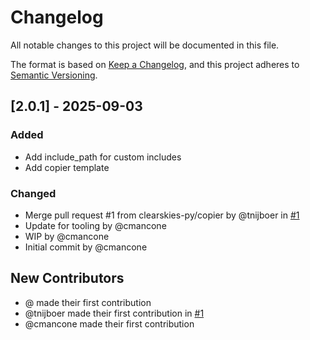 # Changelog

All notable changes to this project will be documented in this file.

The format is based on [Keep a Changelog](https://keepachangelog.com/en/1.0.0/),
and this project adheres to [Semantic Versioning](https://semver.org/spec/v2.0.0.html).

## [2.0.1] - 2025-09-03

### Added
- Add include_path for custom includes
- Add copier template

### Changed
- Merge pull request #1 from clearskies-py/copier by @tnijboer in [#1](https://github.com/clearskies-py/doc-builder/pull/1)
- Update for tooling by @cmancone
- WIP by @cmancone
- Initial commit by @cmancone

## New Contributors
* @ made their first contribution
* @tnijboer made their first contribution in [#1](https://github.com/clearskies-py/doc-builder/pull/1)
* @cmancone made their first contribution

<!-- generated by git-cliff -->
